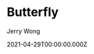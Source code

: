 ---
title: Butterfly
github: https://github.com/jerryc127/hexo-theme-butterfly
demo: https://butterfly.js.org/
license: Apache-2.0
author: Jerry Wong
author_link: ''
author_twitter: ''
date: 2021-04-29T00:00:00.000Z
ssg:
  - Hexo
cms: null
css: null
category: null
description: '🦋 A Hexo Theme: Butterfly.'
draft: true
publish_date: '2019-06-04T13:38:41Z'
update_date: '2022-10-09T08:57:50Z'
github_star: 4502
github_fork: 911
---
